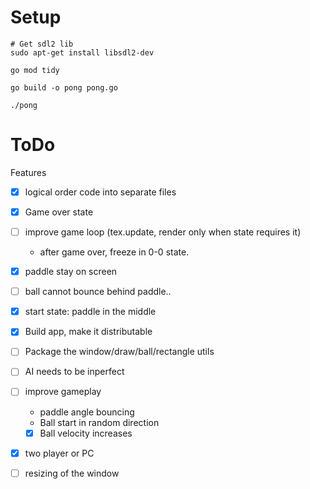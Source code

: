 
# Setup

```shell
# Get sdl2 lib
sudo apt-get install libsdl2-dev

go mod tidy

go build -o pong pong.go

./pong

```

# ToDo

Features

- [x] logical order code into separate files 
- [x] Game over state
- [ ] improve game loop (tex.update, render only when state requires it)
  - after game over, freeze in 0-0 state.
- [x] paddle stay on screen
- [ ] ball cannot bounce behind paddle..
- [x] start state: paddle in the middle

- [x] Build app, make it distributable
- [ ] Package the window/draw/ball/rectangle utils

- [ ] AI needs to be inperfect
- [ ] improve gameplay
    - paddle angle bouncing
    - Ball start in random direction
    - [x] Ball velocity increases
- [x] two player or PC
- [ ] resizing of the window
